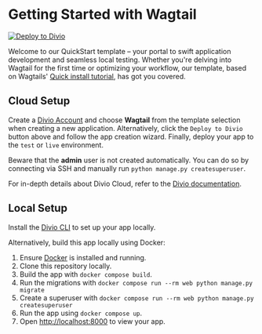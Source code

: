 # Getting Started with Wagtail

[![Deploy to Divio](https://img.shields.io/badge/DEPLOY-TO%20DIVIO-DFFF67?logo=docker&logoColor=white&labelColor=333333)](https://control.divio.com/app/new/?template_url=https://github.com/divio/getting-started-with-wagtail/archive/refs/heads/main.zip)

Welcome to our QuickStart template – your portal to swift application development and seamless local testing. Whether you're delving into Wagtail for the first time or optimizing your workflow, our template, based on Wagtails' [Quick install tutorial](https://docs.wagtail.org/en/stable/getting_started/quick_install.html#quick-install), has got you covered.

## Cloud Setup

Create a [Divio Account](https://control.divio.com/) and choose **Wagtail** from the template selection when creating a new application. Alternatively, click the `Deploy to Divio` button above and follow the app creation wizard. Finally, deploy your app to the `test` or `live` environment.

Beware that the **admin** user is not created automatically.
You can do so by connecting via SSH and manually run `python manage.py createsuperuser`.

For in-depth details about Divio Cloud, refer to the [Divio documentation](https://docs.divio.com/introduction/).

## Local Setup

Install the [Divio CLI](https://github.com/divio/divio-cli) to set up your app locally.

Alternatively, build this app locally using Docker:

1. Ensure [Docker](https://docs.docker.com/get-docker/) is installed and running.
2. Clone this repository locally.
3. Build the app with `docker compose build`.
4. Run the migrations with `docker compose run --rm web python manage.py migrate`
5. Create a superuser with `docker compose run --rm web python manage.py createsuperuser`
6. Run the app using `docker compose up`.
7. Open [http://localhost:8000]() to view your app.
